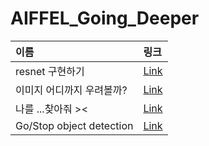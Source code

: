 # AIFFEL_Going_Deeper

|이름|링크|
|:---|:---|
|resnet 구현하기|[Link](https://github.com/looooopang/AIFFEL_Going_Deeper/blob/main/going_deeper_02/GoingDeeper_2.ipynb)|
|이미지 어디까지 우려볼까?|[Link](https://github.com/looooopang/AIFFEL_Going_Deeper/blob/main/going_deeper_04/GoingDeeper_4.ipynb)|
|나를 ...찾아줘 ><|[Link](https://github.com/looooopang/AIFFEL_Going_Deeper/blob/main/going_deeper_06/GoingDeeper_6.ipynb)|
|Go/Stop object detection|[Link](https://github.com/looooopang/AIFFEL_Going_Deeper/blob/main/going_deeper_08/GoingDeeper_8.ipynb)|
